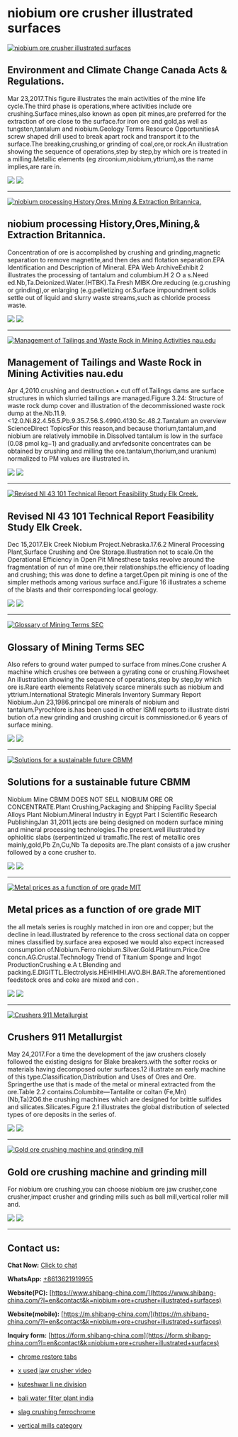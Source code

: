 # niobium ore crusher illustrated surfaces

<a href="https://swt.shibang-china.com/?l=en&img&k=niobium+ore+crusher+illustrated+surfaces" target="_blank">![niobium ore crusher illustrated surfaces](http://static.shibang-china.com/all-800x300/1101.jpg)</a>

## Environment and Climate Change Canada Acts &amp; Regulations.
Mar 23,2017.This figure illustrates the main activities of the mine life cycle.The third phase is operations,where activities include ore crushing.Surface mines,also known as open pit mines,are preferred for the extraction of ore close to the surface.for iron ore and gold,as well as tungsten,tantalum and niobium.Geology Terms Resource OpportunitiesA screw shaped drill used to break apart rock and transport it to the surface.The breaking,crushing,or grinding of coal,ore,or rock.An illustration showing the sequence of operations,step by step,by which ore is treated in a milling.Metallic elements (eg zirconium,niobium,yttrium),as the name implies,are rare in.


<a href="https://whatsapp.shibangsoft.com/WhatsApp.php" target="_blank" title="WhatsApp">![](http://static.shibang-china.com/icon/whatsapp.png)</a> <a href="https://swt.shibang-china.com/?l=en&icon&k=niobium+ore+crusher+illustrated+surfaces" target="_blank">![](http://static.shibang-china.com/icon/chat-en.png)</a>

---

<a href="https://swt.shibang-china.com/?l=en&img&k=niobium+ore+crusher+illustrated+surfaces" target="_blank">![niobium processing History,Ores,Mining,&amp; Extraction Britannica.](http://static.shibang-china.com/all-800x300/1267.jpg)</a>

## niobium processing History,Ores,Mining,&amp; Extraction Britannica.
Concentration of ore is accomplished by crushing and grinding,magnetic separation to remove magnetite,and then des and flotation separation.EPA Identification and Description of Mineral. EPA Web ArchiveExhibit 2 illustrates the processing of tantalum and columbium.H 2 O a s.Need ed.Nb,Ta.Deionized.Water.(HTBK).Ta.Fresh MIBK.Ore.reducing (e.g.crushing or grinding),or enlarging (e.g.pelletizing or.Surface impoundment solids settle out of liquid and slurry waste streams,such as chloride process waste.


<a href="https://whatsapp.shibangsoft.com/WhatsApp.php" target="_blank" title="WhatsApp">![](http://static.shibang-china.com/icon/whatsapp.png)</a> <a href="https://swt.shibang-china.com/?l=en&icon&k=niobium+ore+crusher+illustrated+surfaces" target="_blank">![](http://static.shibang-china.com/icon/chat-en.png)</a>

---

<a href="https://swt.shibang-china.com/?l=en&img&k=niobium+ore+crusher+illustrated+surfaces" target="_blank">![Management of Tailings and Waste Rock in Mining Activities nau.edu](http://static.shibang-china.com/all-800x300/636.jpg)</a>

## Management of Tailings and Waste Rock in Mining Activities nau.edu
Apr 4,2010.crushing and destruction.• cut off of.Tailings dams are surface structures in which slurried tailings are managed.Figure 3.24: Structure of waste rock dump cover and illustration of the decommissioned waste rock dump at the.Nb.11.9.&lt;12.0.Ni.82.4.56.5.Pb.9.35.7.56.S.4990.4130.Sc.48.2.Tantalum an overview ScienceDirect TopicsFor this reason,and because thorium,tantalum,and niobium are relatively immobile in.Dissolved tantalum is low in the surface (0.08 pmol kg−1) and gradually.and arvfedsonite concentrates can be obtained by crushing and milling the ore.tantalum,thorium,and uranium) normalized to PM values are illustrated in.


<a href="https://whatsapp.shibangsoft.com/WhatsApp.php" target="_blank" title="WhatsApp">![](http://static.shibang-china.com/icon/whatsapp.png)</a> <a href="https://swt.shibang-china.com/?l=en&icon&k=niobium+ore+crusher+illustrated+surfaces" target="_blank">![](http://static.shibang-china.com/icon/chat-en.png)</a>

---

<a href="https://swt.shibang-china.com/?l=en&img&k=niobium+ore+crusher+illustrated+surfaces" target="_blank">![Revised NI 43 101 Technical Report Feasibility Study Elk Creek.](http://static.shibang-china.com/all-800x300/1380.jpg)</a>

## Revised NI 43 101 Technical Report Feasibility Study Elk Creek.
Dec 15,2017.Elk Creek Niobium Project.Nebraska.17.6.2 Mineral Processing Plant,Surface Crushing and Ore Storage.Illustration not to scale.On the Operational Efficiency in Open Pit Minesthese tasks revolve around the fragmentation of run of mine ore,their relationships.the efficiency of loading and crushing; this was done to define a target.Open pit mining is one of the simpler methods among various surface and.Figure 16 illustrates a scheme of the blasts and their corresponding local geology.


<a href="https://whatsapp.shibangsoft.com/WhatsApp.php" target="_blank" title="WhatsApp">![](http://static.shibang-china.com/icon/whatsapp.png)</a> <a href="https://swt.shibang-china.com/?l=en&icon&k=niobium+ore+crusher+illustrated+surfaces" target="_blank">![](http://static.shibang-china.com/icon/chat-en.png)</a>

---

<a href="https://swt.shibang-china.com/?l=en&img&k=niobium+ore+crusher+illustrated+surfaces" target="_blank">![Glossary of Mining Terms SEC](http://static.shibang-china.com/all-800x300/330.jpg)</a>

## Glossary of Mining Terms SEC
Also refers to ground water pumped to surface from mines.Cone crusher A machine which crushes ore between a gyrating cone or crushing.Flowsheet An illustration showing the sequence of operations,step by step,by which ore is.Rare earth elements Relatively scarce minerals such as niobium and yttrium.International Strategic Minerals Inventory Summary Report Niobium.Jun 23,1986.principal ore minerals of niobium and tantalum.Pyrochlore is.has been used in other ISMI reports to illustrate distri bution of.a new grinding and crushing circuit is commissioned.or 6 years of surface mining.


<a href="https://whatsapp.shibangsoft.com/WhatsApp.php" target="_blank" title="WhatsApp">![](http://static.shibang-china.com/icon/whatsapp.png)</a> <a href="https://swt.shibang-china.com/?l=en&icon&k=niobium+ore+crusher+illustrated+surfaces" target="_blank">![](http://static.shibang-china.com/icon/chat-en.png)</a>

---

<a href="https://swt.shibang-china.com/?l=en&img&k=niobium+ore+crusher+illustrated+surfaces" target="_blank">![Solutions for a sustainable future CBMM](http://static.shibang-china.com/all-800x300/384.jpg)</a>

## Solutions for a sustainable future CBMM
Niobium Mine CBMM DOES NOT SELL NIOBIUM ORE OR CONCENTRATE.Plant Crushing,Packaging and Shipping Facility Special Alloys Plant Niobium.Mineral Industry in Egypt Part I Scientific Research PublishingJan 31,2011.jects are being designed on modern surface mining and mineral processing technologies.The present.well illustrated by ophiolitic slabs (serpentinized ul tramafic.The rest of metallic ores mainly,gold,Pb Zn,Cu,Nb Ta deposits are.The plant consists of a jaw crusher followed by a cone crusher to.


<a href="https://whatsapp.shibangsoft.com/WhatsApp.php" target="_blank" title="WhatsApp">![](http://static.shibang-china.com/icon/whatsapp.png)</a> <a href="https://swt.shibang-china.com/?l=en&icon&k=niobium+ore+crusher+illustrated+surfaces" target="_blank">![](http://static.shibang-china.com/icon/chat-en.png)</a>

---

<a href="https://swt.shibang-china.com/?l=en&img&k=niobium+ore+crusher+illustrated+surfaces" target="_blank">![Metal prices as a function of ore grade MIT](http://static.shibang-china.com/all-800x300/661.jpg)</a>

## Metal prices as a function of ore grade MIT
the all metals series is roughly matched in iron ore and copper; but the decline in lead.illustrated by reference to the cross sectional data on copper mines classified by.surface area exposed we would also expect increased consumption of.Niobium.Ferro niobium.Silver.Gold.Platinum.Price.Ore concn.AG.Crustal.Technology Trend of Titanium Sponge and Ingot ProductionCrushing e.A t.Blending and packing.E.DIGITTL.Electrolysis.НЕНІНІНІ.AVO.BH.BAR.The aforementioned feedstock ores and coke are mixed and con .


<a href="https://whatsapp.shibangsoft.com/WhatsApp.php" target="_blank" title="WhatsApp">![](http://static.shibang-china.com/icon/whatsapp.png)</a> <a href="https://swt.shibang-china.com/?l=en&icon&k=niobium+ore+crusher+illustrated+surfaces" target="_blank">![](http://static.shibang-china.com/icon/chat-en.png)</a>

---

<a href="https://swt.shibang-china.com/?l=en&img&k=niobium+ore+crusher+illustrated+surfaces" target="_blank">![Crushers 911 Metallurgist](http://static.shibang-china.com/all-800x300/811.jpg)</a>

## Crushers 911 Metallurgist
May 24,2017.For a time the development of the jaw crushers closely followed the existing designs for Blake breakers.with the softer rocks or materials having decomposed outer surfaces.12 illustrate an early machine of this type.Classification,Distribution and Uses of Ores and Ore. Springerthe use that is made of the metal or mineral extracted from the ore.Table 2.2 contains.Columbite—Tantalite or coltan (Fe,Mn)(Nb,Ta)2O6.the crushing machines which are designed for brittle sulfides and silicates.Silicates.Figure 2.1 illustrates the global distribution of selected types of ore deposits in the series of.


<a href="https://whatsapp.shibangsoft.com/WhatsApp.php" target="_blank" title="WhatsApp">![](http://static.shibang-china.com/icon/whatsapp.png)</a> <a href="https://swt.shibang-china.com/?l=en&icon&k=niobium+ore+crusher+illustrated+surfaces" target="_blank">![](http://static.shibang-china.com/icon/chat-en.png)</a>

---

<a href="https://swt.shibang-china.com/?l=en&img&k=niobium+ore+crusher+illustrated+surfaces" target="_blank">![Gold ore crushing machine and grinding mill](http://static.shibang-china.com/all-800x300/6.jpg)</a>

## Gold ore crushing machine and grinding mill
For niobium ore crushing,you can choose niobium ore jaw crusher,cone crusher,impact crusher and grinding mills such as ball mill,vertical roller mill and.

<a href="https://whatsapp.shibangsoft.com/WhatsApp.php" target="_blank" title="WhatsApp">![](http://static.shibang-china.com/icon/whatsapp.png)</a> <a href="https://swt.shibang-china.com/?l=en&icon&k=niobium+ore+crusher+illustrated+surfaces" target="_blank">![](http://static.shibang-china.com/icon/chat-en.png)</a>

---
## Contact us:

**Chat Now:** [Click to chat](https://swt.shibang-china.com?l=en&contact&k=niobium+ore+crusher+illustrated+surfaces)

**WhatsApp:**  [+8613621919955](https://whatsapp.shibangsoft.com/WhatsApp.php)

**Website(PC):** [https://www.shibang-china.com/](https://www.shibang-china.com/?l=en&contact&k=niobium+ore+crusher+illustrated+surfaces)

**Website(mobile):** [https://m.shibang-china.com/](https://m.shibang-china.com/?l=en&contact&k=niobium+ore+crusher+illustrated+surfaces)

**Inquiry form:** [https://form.shibang-china.com](https://form.shibang-china.com?l=en&contact&k=niobium+ore+crusher+illustrated+surfaces)

* [chrome restore tabs](../111/chrome%20restore%20tabs.md)

* [x used jaw crusher video](../114/x%20used%20jaw%20crusher%20video.md)

* [kuteshwar li ne division](../123/kuteshwar%20li%20ne%20division.md)

* [bali water filter plant india](../116/bali%20water%20filter%20plant%20india.md)

* [slag crushing ferrochrome](../118/slag%20crushing%20ferrochrome.md)

* [vertical mills category](../115/vertical%20mills%20category.md)